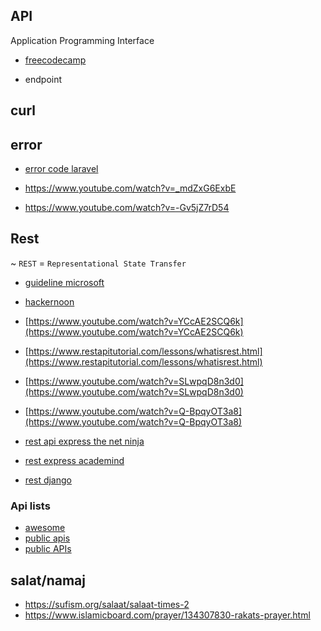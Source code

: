 
## API

Application Programming  Interface


* [freecodecamp](https://medium.freecodecamp.org/what-is-an-api-in-english-please-b880a3214a82)

* endpoint


## curl

## error

* [error code laravel](https://stackoverflow.com/questions/51065170/laravel-api-how-to-properly-handle-errors)

* https://www.youtube.com/watch?v=_mdZxG6ExbE
* https://www.youtube.com/watch?v=-Gv5jZ7rD54


## Rest

 ~ `REST` = `Representational State Transfer`

* [guideline microsoft](https://github.com/Microsoft/api-guidelines/blob/vNext/Guidelines.md)

* [hackernoon](https://hackernoon.com/restful-api-designing-guidelines-the-best-practices-60e1d954e7c9)
* [https://www.youtube.com/watch?v=YCcAE2SCQ6k](https://www.youtube.com/watch?v=YCcAE2SCQ6k)
* [https://www.restapitutorial.com/lessons/whatisrest.html](https://www.restapitutorial.com/lessons/whatisrest.html)
* [https://www.youtube.com/watch?v=SLwpqD8n3d0](https://www.youtube.com/watch?v=SLwpqD8n3d0)
* [https://www.youtube.com/watch?v=Q-BpqyOT3a8](https://www.youtube.com/watch?v=Q-BpqyOT3a8)

* [rest api express the net ninja](https://www.youtube.com/watch?v=BRdcRFvuqsE&list=PL4cUxeGkcC9jBcybHMTIia56aV21o2cZ8)

* [rest express academind](https://www.youtube.com/watch?v=0oXYLzuucwE&list=PL55RiY5tL51q4D-B63KBnygU6opNPFk_q)

* [rest django](https://www.youtube.com/watch?v=XMu0T6L2KRQ&list=PLEsfXFp6DpzTOcOVdZF-th7BS_GYGguAS)

### Api lists

* [awesome](https://github.com/Kikobeats/awesome-api)
* [public apis](https://github.com/toddmotto/public-apis)
* [public APIs](https://github.com/abhishekbanthia/Public-APIs)

## salat/namaj

* https://sufism.org/salaat/salaat-times-2
* https://www.islamicboard.com/prayer/134307830-rakats-prayer.html
